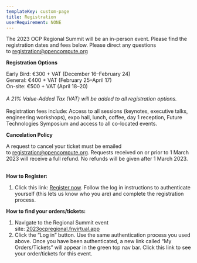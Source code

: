 ```yaml
---
templateKey: custom-page
title: Registration
userRequirement: NONE
---
```

The 2023 OCP Regional Summit will be an in-person event. Please find the registration dates and fees below. Please direct any questions to [](mailto:registration@opencompute.org)[registration@opencompute.org](mailto:registration@opencompute.org)

**Registration Options**

Early Bird: €300 + VAT (December 16–February 24)\
General: €400 + VAT (February 25–April 17)\
On-site: €500 + VAT (April 18–20)\
\
*A 21% Value-Added Tax (VAT) will be added to all registration options.*\
\
Registration fees include: Access to all sessions (keynotes, executive talks, engineering workshops), expo hall, lunch, coffee, day 1 reception, Future Technologies Symposium and access to all co-located events. 

**Cancelation Policy**

A request to cancel your ticket must be emailed to [](mailto:registration@opencompute.org)[registration@opencompute.org](mailto:registration@opencompute.org)[](mailto:registration@opencompute.org). Requests received on or prior to 1 March 2023 will receive a full refund. No refunds will be given after 1 March 2023.

**<br>How to Register:**

1. Click this link: [Register now](https://2023ocpregional.fnvirtual.app/#registration=1). Follow the log in instructions to authenticate yourself (this lets us know who you are) and complete the registration process. 

**How to find your orders/tickets:**

1. Navigate to the Regional Summit event site: [2023ocpregional.fnvirtual.app](https://2023ocpregional.fnvirtual.app)[](https://2023ocpregional.fnvirtual.app)
2. Click the “Log in” button. Use the same authentication process you used above. Once you have been authenticated, a new link called “My Orders/Tickets” will appear in the green top nav bar. Click this link to see your order/tickets for this event.
